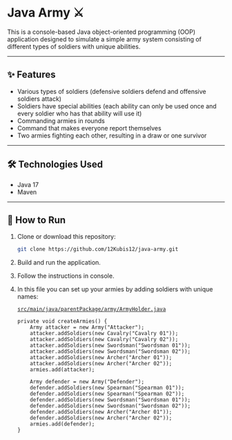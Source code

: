 # Java Army ⚔️

This is a console-based Java object-oriented programming (OOP) application designed to simulate a simple army system consisting of different types of soldiers with unique abilities.

---

## ✨ Features

- Various types of soldiers (defensive soldiers defend and offensive soldiers attack)
- Soldiers have special abilities (each ability can only be used once and every soldier who has that ability will use it)
- Commanding armies in rounds
- Command that makes everyone report themselves
- Two armies fighting each other, resulting in a draw or one survivor

---

## 🛠️ Technologies Used

- Java 17
- Maven

---

## 🚀 How to Run

1. Clone or download this repository:
   ```bash
   git clone https://github.com/12Kubis12/java-army.git

2. Build and run the application.

3. Follow the instructions in console.

4. In this file you can set up your armies by adding soldiers with unique names:

   [`src/main/java/parentPackage/army/ArmyHolder.java`](https://github.com/12Kubis12/java-army/blob/main/src/main/java/parentPackage/army/ArmyHolder.java)

    ```
    private void createArmies() {
        Army attacker = new Army("Attacker");
        attacker.addSoldiers(new Cavalry("Cavalry 01"));
        attacker.addSoldiers(new Cavalry("Cavalry 02"));
        attacker.addSoldiers(new Swordsman("Swordsman 01"));
        attacker.addSoldiers(new Swordsman("Swordsman 02"));
        attacker.addSoldiers(new Archer("Archer 01"));
        attacker.addSoldiers(new Archer("Archer 02"));
        armies.add(attacker);

        Army defender = new Army("Defender");
        defender.addSoldiers(new Spearman("Spearman 01"));
        defender.addSoldiers(new Spearman("Spearman 02"));
        defender.addSoldiers(new Swordsman("Swordsman 01"));
        defender.addSoldiers(new Swordsman("Swordsman 02"));
        defender.addSoldiers(new Archer("Archer 01"));
        defender.addSoldiers(new Archer("Archer 02"));
        armies.add(defender);
    }
    ```
